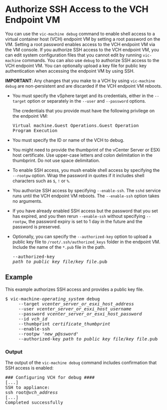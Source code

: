 # Authorize SSH Access to the VCH Endpoint VM #

You can use the `vic-machine debug` command to enable shell access to a virtual container host (VCH) endpoint VM by setting a root password on the VM. Setting a root password enables access to the VCH endpoint VM via the VM console. If you authorize SSH access to the VCH endpoint VM, you can edit system configuration files that you cannot edit by running `vic-machine` commands. You can also use `debug` to authorize SSH access to the VCH endpoint VM. You can optionally upload a key file for public key authentication when accessing the endpoint VM by using SSH. 

**IMPORTANT**: Any changes that you make to a VCH by using `vic-machine debug` are non-persistent and are discarded if the VCH endpoint VM reboots.

- You must specify the vSphere target and its credentials, either in the `--target` option or separately in the `--user` and `--password` options. 
      
    The credentials that you provide must have the following privilege on the endpoint VM:<pre>Virtual machine.Guest Operations.Guest Operation Program Execution</pre>
- You must specify the ID or name of the VCH to debug.
- You might need to provide the thumbprint of the vCenter Server or ESXi host certificate. Use upper-case letters and colon delimitation in the thumbprint. Do not use space delimitation.
- To enable SSH access, you mush enable shell access by specifying the `--rootpw` option. Wrap the password in quotes if it includes shell characters such as `$`, `!` or `%`.
- You authorize SSH access by specifying `--enable-ssh`. The `sshd` service runs until the VCH endpoint VM reboots. The `--enable-ssh` option takes no arguments. 
- If you have already enabled SSH access but the password that you set has expired, and you then rerun `--enable-ssh` without specifying `--rootpw`, the password expiry is set to 1 day in the future and the password is preserved.
- Optionally, you can specify the `--authorized-key` option to upload a public key file to `/root/.ssh/authorized_keys` folder in the endpoint VM. Include the name of the `*.pub` file in the path. <pre>--authorized-key <i>path_to_public_key_file</i>/<i>key_file</i>.pub</pre>


## Example ##

This example authorizes SSH access and provides a public key file.

<pre>$ vic-machine-<i>operating_system</i> debug
     --target <i>vcenter_server_or_esxi_host_address</i>
     --user <i>vcenter_server_or_esxi_host_username</i>
     --password <i>vcenter_server_or_esxi_host_password</i>
     --id <i>vch_id</i>
     --thumbprint <i>certificate_thumbprint</i>
     --enable-ssh
     --rootpw '<i>new_p@ssword</i>' 
     --authorized-key <i>path_to_public_key_file</i>/<i>key_file</i>.pub</pre>
  
### Output

The output of the `vic-machine debug` command includes confirmation that SSH access is enabled:

<pre>### Configuring VCH for debug ####
[...]
SSH to appliance:
ssh root@<i>vch_address</i>
[...]
Completed successfully</pre>   